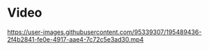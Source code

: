 # Video

https://user-images.githubusercontent.com/95339307/195489436-2f4b2841-fe0e-4917-aae4-7c72c5e3ad30.mp4

